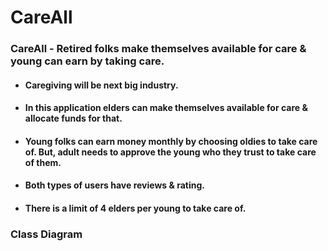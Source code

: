 # CareAll
### CareAll - Retired folks make themselves available for care &amp; young can earn by taking care.
* #### Caregiving will be next big industry.
* #### In this application elders can make themselves available for care & allocate funds for that.
* #### Young folks can earn money monthly by choosing oldies to take care of. But, adult needs to approve the young who they trust to take care of them.
* #### Both types of users have reviews & rating.
* #### There is a limit of 4 elders per young to take care of.
### Class Diagram
